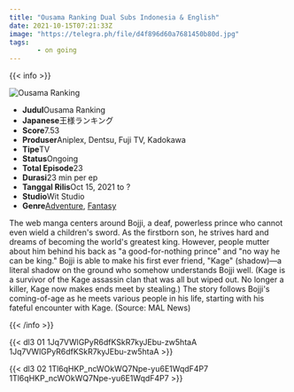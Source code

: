 ```yaml
---
title: "Ousama Ranking Dual Subs Indonesia & English"
date: 2021-10-15T07:21:33Z
image: "https://telegra.ph/file/d4f896d60a7681450b80d.jpg"
tags: 
       - on going
---
```


{{< info >}}

<div class="aniFilz">
  <img alt="Ousama Ranking" class="aniMage" src="https://cdn.myanimelist.net/images/anime/1347/117616.jpg" title="Ousama Ranking">
  <div class="aniInfo">
    <ul>
      <li><b>Judul</b><span>Ousama Ranking</span></li>
      <li><b>Japanese</b><span>王様ランキング</span></li>
      <li><b>Score</b><span>7.53</span></li>
      <li><b>Produser</b><span>Aniplex, Dentsu, Fuji TV, Kadokawa</span></li>
      <li><b>Tipe</b><span>TV</span></li>
      <li><b>Status</b><span>Ongoing</span></li>
      <li><b>Total Episode</b><span>23</span></li>
      <li><b>Durasi</b><span>23 min per ep</span></li>
      <li><b>Tanggal Rilis</b><span>Oct 15, 2021 to ?</span></li>
      <li><b>Studio</b><span>Wit Studio</span></li>
      <li><b>Genre</b><span><a href="/search/label/Adventure" title="Adventure">Adventure</a>, <a href="/search/label/Fantasy" title="Fantasy">Fantasy</a></span></li>
    </ul>
  </div>
  <div class="aniSinoc">
    <p>The web manga centers around Bojji, a deaf, powerless prince who cannot even wield a children's sword. As the firstborn son, he strives hard and dreams of becoming the world's greatest king. However, people mutter about him behind his back as "a good-for-nothing prince" and "no way he can be king." Bojji is able to make his first ever friend, "Kage" (shadow)—a literal shadow on the ground who somehow understands Bojji well. (Kage is a survivor of the Kage assassin clan that was all but wiped out. No longer a killer, Kage now makes ends meet by stealing.) The story follows Bojji's coming-of-age as he meets various people in his life, starting with his fateful encounter with Kage. (Source: MAL News)</p>
  </div>
</div>

{{< /info >}}

{{< dl3 01 1Jq7VWlGPyR6dfKSkR7kyJEbu-zw5htaA 1Jq7VWlGPyR6dfKSkR7kyJEbu-zw5htaA >}}


{{< dl3 02 1Tl6qHKP_ncWOkWQ7Npe-yu6E1WqdF4P7 1Tl6qHKP_ncWOkWQ7Npe-yu6E1WqdF4P7 >}}